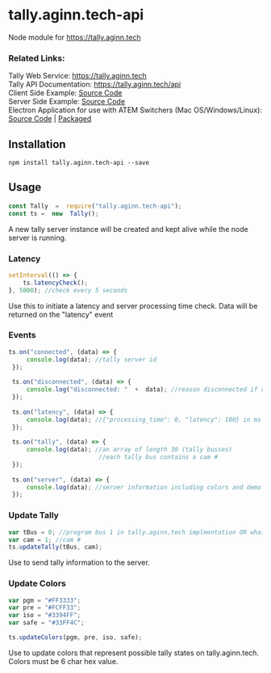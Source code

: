 # tally.aginn.tech-api
Node module for https://tally.aginn.tech

### Related Links:
Tally Web Service: https://tally.aginn.tech  
Tally API Documentation: https://tally.aginn.tech/api  
Client Side Example: [Source Code](https://github.com/austinginn/tally.aginn.tech-api-examples/tree/main/client%20side%20example)  
Server Side Example: [Source Code](https://github.com/austinginn/tally.aginn.tech-api-examples/blob/main/nodejs%20example/test.js)  
Electron Application for use with ATEM Switchers (Mac OS/Windows/Linux): [Source Code](https://github.com/) | [Packaged](https://tally.aginn.tech)

## Installation
```
npm install tally.aginn.tech-api --save
```
## Usage
```js 
const Tally  =  require("tally.aginn.tech-api");
const ts =  new  Tally();
```
A new tally server instance will be created and kept alive while the node server is running. 

### Latency
```js
setInterval(() => {
	ts.latencyCheck();
}, 5000); //check every 5 seconds
```
Use this to initiate a latency and server processing time check. Data will be returned on the "latency" event

### Events

   ```js
   ts.on("connected", (data) => {
	    console.log(data); //tally server id
	});
	
	ts.on("disconnected", (data) => {
		console.log("disconnected: "  +  data); //reason disconnected if one
	});
	
	ts.on("latency", (data) => {
		console.log(data); //{"processing_time": 0, "latency": 100} in ms
	});
	
	ts.on("tally", (data) => {
		console.log(data); //an array of length 30 (tally busses)
							//each tally bus contains a cam #
	});
	
	ts.on("server", (data) => {
		console.log(data); //server information including colors and demo mode
	});
```

### Update Tally
```js
var tBus = 0; //program bus 1 in tally.aginn.tech implmentation OR whatever you want it to be
var cam = 1; //cam #
ts.updateTally(tBus, cam);
```
Use to send tally information to the server.  

### Update Colors
```js
var pgm = "#FF3333"; 
var pre = "#FCFF33";
var iso = "#3394FF";
var safe = "#33FF4C";

ts.updateColors(pgm, pre, iso, safe);
```
Use to update colors that represent possible tally states on tally.aginn.tech.  Colors must be 6 char hex value.

